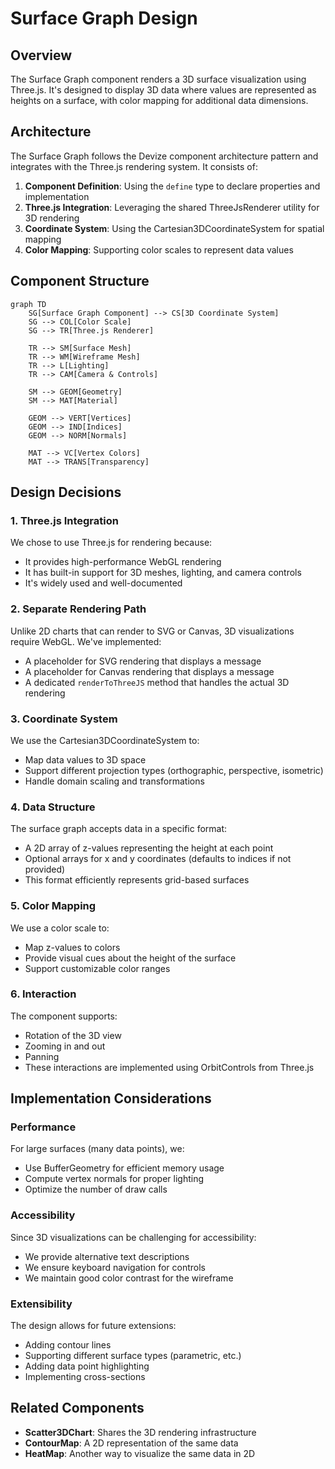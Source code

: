 # Surface Graph Design

## Overview

The Surface Graph component renders a 3D surface visualization using Three.js. It's designed to display 3D data where values are represented as heights on a surface, with color mapping for additional data dimensions.

## Architecture

The Surface Graph follows the Devize component architecture pattern and integrates with the Three.js rendering system. It consists of:

1. **Component Definition**: Using the `define` type to declare properties and implementation
2. **Three.js Integration**: Leveraging the shared ThreeJsRenderer utility for 3D rendering
3. **Coordinate System**: Using the Cartesian3DCoordinateSystem for spatial mapping
4. **Color Mapping**: Supporting color scales to represent data values

## Component Structure

```mermaid
graph TD
    SG[Surface Graph Component] --> CS[3D Coordinate System]
    SG --> COL[Color Scale]
    SG --> TR[Three.js Renderer]

    TR --> SM[Surface Mesh]
    TR --> WM[Wireframe Mesh]
    TR --> L[Lighting]
    TR --> CAM[Camera & Controls]

    SM --> GEOM[Geometry]
    SM --> MAT[Material]

    GEOM --> VERT[Vertices]
    GEOM --> IND[Indices]
    GEOM --> NORM[Normals]

    MAT --> VC[Vertex Colors]
    MAT --> TRANS[Transparency]
```

## Design Decisions

### 1. Three.js Integration

We chose to use Three.js for rendering because:
- It provides high-performance WebGL rendering
- It has built-in support for 3D meshes, lighting, and camera controls
- It's widely used and well-documented

### 2. Separate Rendering Path

Unlike 2D charts that can render to SVG or Canvas, 3D visualizations require WebGL. We've implemented:
- A placeholder for SVG rendering that displays a message
- A placeholder for Canvas rendering that displays a message
- A dedicated `renderToThreeJS` method that handles the actual 3D rendering

### 3. Coordinate System

We use the Cartesian3DCoordinateSystem to:
- Map data values to 3D space
- Support different projection types (orthographic, perspective, isometric)
- Handle domain scaling and transformations

### 4. Data Structure

The surface graph accepts data in a specific format:
- A 2D array of z-values representing the height at each point
- Optional arrays for x and y coordinates (defaults to indices if not provided)
- This format efficiently represents grid-based surfaces

### 5. Color Mapping

We use a color scale to:
- Map z-values to colors
- Provide visual cues about the height of the surface
- Support customizable color ranges

### 6. Interaction

The component supports:
- Rotation of the 3D view
- Zooming in and out
- Panning
- These interactions are implemented using OrbitControls from Three.js

## Implementation Considerations

### Performance

For large surfaces (many data points), we:
- Use BufferGeometry for efficient memory usage
- Compute vertex normals for proper lighting
- Optimize the number of draw calls

### Accessibility

Since 3D visualizations can be challenging for accessibility:
- We provide alternative text descriptions
- We ensure keyboard navigation for controls
- We maintain good color contrast for the wireframe

### Extensibility

The design allows for future extensions:
- Adding contour lines
- Supporting different surface types (parametric, etc.)
- Adding data point highlighting
- Implementing cross-sections

## Related Components

- **Scatter3DChart**: Shares the 3D rendering infrastructure
- **ContourMap**: A 2D representation of the same data
- **HeatMap**: Another way to visualize the same data in 2D
